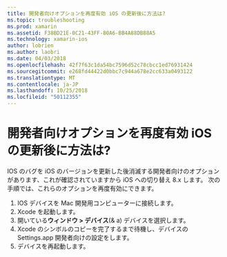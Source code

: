 ```yaml
---
title: 開発者向けオプションを再度有効 iOS の更新後に方法は?
ms.topic: troubleshooting
ms.prod: xamarin
ms.assetid: F38BD21E-0C21-43FF-80A6-BB4A88DB88A5
ms.technology: xamarin-ios
author: lobrien
ms.author: laobri
ms.date: 04/03/2018
ms.openlocfilehash: 42f7f63c1da54bc7596d52c78cbcc1ed76931424
ms.sourcegitcommit: e268fd44422d0bbc7c944a678e2cc633a0493122
ms.translationtype: MT
ms.contentlocale: ja-JP
ms.lasthandoff: 10/25/2018
ms.locfileid: "50112355"
---
```

# <a name="how-can-i-reenable-developer-options-after-updating-ios"></a>開発者向けオプションを再度有効 iOS の更新後に方法は?

IOS のバグを iOS のバージョンを更新した後消滅する開発者向けのオプションがあります、これが確認されていますから iOS への切り替え 8.x します。 次の手順では、これらのオプションを再度有効にできます。

1. IOS デバイスを Mac 開発用コンピューターに接続します。
2. Xcode を起動します。
3. 開いている**ウィンドウ > デバイス**(& a) デバイスを選択します。
4. Xcode のシンボルのコピーを完了するまで待機し、デバイスの Settings.app 開発者向けの設定をします。
5. デバイスを再起動します。
